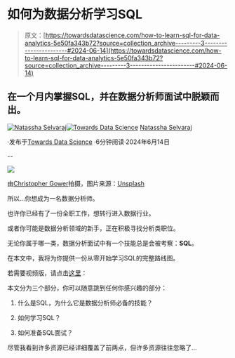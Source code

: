 # 如何为数据分析学习SQL

> 原文：[https://towardsdatascience.com/how-to-learn-sql-for-data-analytics-5e50fa343b72?source=collection_archive---------3-----------------------#2024-06-14](https://towardsdatascience.com/how-to-learn-sql-for-data-analytics-5e50fa343b72?source=collection_archive---------3-----------------------#2024-06-14)

## 在一个月内掌握SQL，并在数据分析师面试中脱颖而出。

[](https://natassha6789.medium.com/?source=post_page---byline--5e50fa343b72--------------------------------)[![Natassha Selvaraj](../Images/adea0c904ea1a62e8961d82e4d0dd643.png)](https://natassha6789.medium.com/?source=post_page---byline--5e50fa343b72--------------------------------)[](https://towardsdatascience.com/?source=post_page---byline--5e50fa343b72--------------------------------)[![Towards Data Science](../Images/a6ff2676ffcc0c7aad8aaf1d79379785.png)](https://towardsdatascience.com/?source=post_page---byline--5e50fa343b72--------------------------------) [Natassha Selvaraj](https://natassha6789.medium.com/?source=post_page---byline--5e50fa343b72--------------------------------)

·发布于[Towards Data Science](https://towardsdatascience.com/?source=post_page---byline--5e50fa343b72--------------------------------) ·6分钟阅读·2024年6月14日

--

![](../Images/dea14a3e45e2bdbf74561a11ff6237a0.png)

由[Christopher Gower](https://unsplash.com/@cgower?utm_content=creditCopyText&utm_medium=referral&utm_source=unsplash)拍摄，图片来源：[Unsplash](https://unsplash.com/photos/a-macbook-with-lines-of-code-on-its-screen-on-a-busy-desk-m_HRfLhgABo?utm_content=creditCopyText&utm_medium=referral&utm_source=unsplash)

所以…你想成为一名数据分析师。

也许你已经有了一份全职工作，想转行进入数据行业。

或者你可能是数据分析领域的新手，正在积极寻找分析类职位。

无论你属于哪一类，数据分析面试中有一个技能总是会被考察：**SQL**。

在本文中，我将为你提供一份从零开始学习SQL的完整路线图。

若需要视频版，请点击[这里](https://youtu.be/TNNRBYsijeE?si=ehXTGcKHiZgXBUCM)：

本文分为三个部分，你可以随意跳到任何你感兴趣的部分：

1.  什么是SQL，为什么它是数据分析师必备的技能？

1.  如何学习SQL？

1.  如何准备SQL面试？

尽管我看到许多资源已经详细覆盖了前两点，但许多资源往往忽略了...
